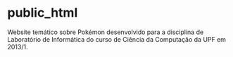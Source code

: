 # public_html
Website temático sobre Pokémon desenvolvido para a disciplina de Laboratório de Informática do curso de Ciência da Computação da UPF em 2013/1.

